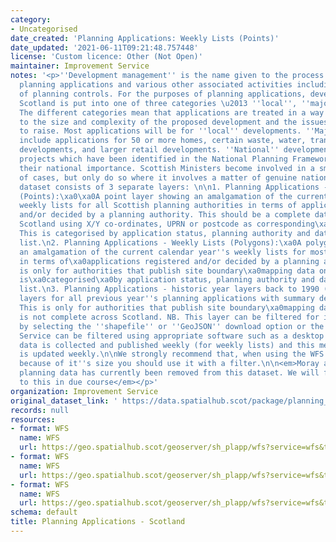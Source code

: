 ```yaml
---
category:
- Uncategorised
date_created: 'Planning Applications: Weekly Lists (Points)'
date_updated: '2021-06-11T09:21:48.757448'
license: 'Custom licence: Other (Not Open)'
maintainer: Improvement Service
notes: '<p>''Development management'' is the name given to the process of deciding
  planning applications and various other associated activities including enforcement
  of planning controls. For the purposes of planning applications, development in
  Scotland is put into one of three categories \u2013 ''local'', ''major'' or ''national''.
  The different categories mean that applications are treated in a way which is suited
  to the size and complexity of the proposed development and the issues they are likely
  to raise. Most applications will be for ''local'' developments. ''Major'' developments
  include applications for 50 or more homes, certain waste, water, transport and energy-related
  developments, and larger retail developments. ''National'' developments are specific
  projects which have been identified in the National Planning Framework because of
  their national importance. Scottish Ministers become involved in a small minority
  of cases, but only do so where it involves a matter of genuine national interest.\n\nThis
  dataset consists of 3 separate layers: \n\n1. Planning Applications - Weekly Lists
  (Points):\xa0\xa0A point layer showing an amalgamation of the current calendar year''s
  weekly lists for all Scottish planning authorities in terms of applications registered
  and/or decided by a planning authority. This should be a complete dataset across
  Scotland using X/Y co-ordinates, UPRN or postcode as corresponding\xa0geometry.
  This is categorised by application status, planning authority and date of weekly
  list.\n2. Planning Applications - Weekly Lists (Polygons):\xa0A polygon layer showing
  an amalgamation of the current calendar year''s weekly lists for most Scottish\xa0planning\xa0authorities
  in terms of\xa0applications registered and/or decided by a planning authority. This
  is only for authorities that publish site boundary\xa0mapping data online.\xa0This
  is\xa0categorised\xa0by application status, planning authority and date of weekly
  list.\n3. Planning Applications - historic year layers back to 1990 (Polygons):\xa0Polygon
  layers for all previous year''s planning applications with summary details for\xa0most\xa0Scottish\xa0planning\xa0authorities.
  This is only for authorities that publish site boundary\xa0mapping data online and
  is not complete across Scotland. NB. This layer can be filtered for individual year
  by selecting the ''shapefile'' or ''GeoJSON'' download option or the Web Feature
  Service can be filtered using appropriate software such as a desktop GIS.\n\nThis
  data is collected and published weekly (for weekly lists) and this metadata record
  is updated weekly.\n\nWe strongly recommend that, when using the WFS for this dataset,
  because of it''s size you should use it with a filter.\n\n<em>Moray and Aberdeenshire''s
  planning data has currently been removed from this dataset. We will find a solution
  to this in due course</em></p>'
organization: Improvement Service
original_dataset_link: ' https://data.spatialhub.scot/package/planning_applications-is'
records: null
resources:
- format: WFS
  name: WFS
  url: https://geo.spatialhub.scot/geoserver/sh_plapp/wfs?service=wfs&typeName=sh_plapp:pub_plappweekpnt
- format: WFS
  name: WFS
  url: https://geo.spatialhub.scot/geoserver/sh_plapp/wfs?service=wfs&typeName=sh_plapp:pub_plappweekpol
- format: WFS
  name: WFS
  url: https://geo.spatialhub.scot/geoserver/sh_plapp/wfs?service=wfs&typeName=sh_plapp:pub_plappyear
schema: default
title: Planning Applications - Scotland
---
```

